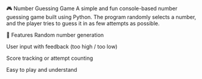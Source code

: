 🎮 Number Guessing Game
A simple and fun console-based number guessing game built using Python. The program randomly selects a number, and the player tries to guess it in as few attempts as possible.

📌 Features
Random number generation

User input with feedback (too high / too low)

Score tracking or attempt counting

Easy to play and understand
